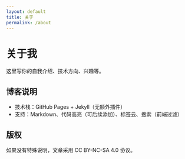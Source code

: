 ```yaml
---
layout: default
title: 关于
permalink: /about
---
```

# 关于我
这里写你的自我介绍、技术方向、兴趣等。

## 博客说明
- 技术栈：GitHub Pages + Jekyll（无额外插件）
- 支持：Markdown、代码高亮（可后续添加）、标签云、搜索（前端过滤）

## 版权
如果没有特殊说明，文章采用 CC BY-NC-SA 4.0 协议。
